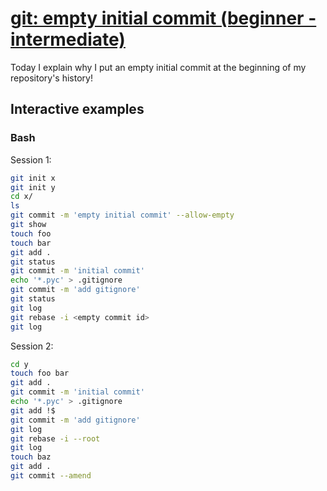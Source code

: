 # [git: empty initial commit (beginner - intermediate)](https://youtu.be/BJ4hkYdb1LI)

Today I explain why I put an empty initial commit at the beginning of my repository's history!

## Interactive examples

### Bash

Session 1:
```bash
git init x
git init y
cd x/
ls
git commit -m 'empty initial commit' --allow-empty
git show
touch foo
touch bar
git add .
git status
git commit -m 'initial commit'
echo '*.pyc' > .gitignore
git commit -m 'add gitignore'
git status
git log
git rebase -i <empty commit id>
git log
```

Session 2:
```bash
cd y
touch foo bar
git add .
git commit -m 'initial commit'
echo '*.pyc' > .gitignore
git add !$
git commit -m 'add gitignore'
git log
git rebase -i --root
git log
touch baz
git add .
git commit --amend
```
